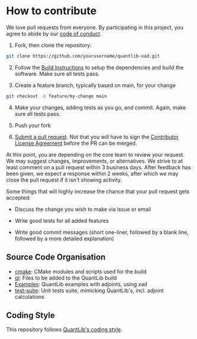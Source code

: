 # How to contribute

We love pull requests from everyone. By participating in this project, you agree to abide
by our [code of conduct](CODE_OF_CONDUCT.md).

1.  Fork, then clone the repository:

```bash
git clone https://github.com/yourusername/quantlib-xad.git
```

2.  Follow the [Build Instructions](README.md) to setup the dependencies and 
    build the software. Make sure all tests pass.

3.  Create a feature branch, typically based on main, for your change

```bash
git checkout -b feature/my-change main
```

4.  Make your changes, adding tests as you go, and commit. Again, make sure all 
    tests pass.

5.  Push your fork 

6.  [Submit a pull request][pr]. Not that you will have to sign the [Contributor License Agreement][cla] 
    before the PR can be merged.

At this point, you are depending on the core team to review your request. 
We may suggest changes, improvements, or alternatives. 
We strive to at least comment on a pull request within 3 business days. 
After feedback has been given, we expect a response within 2 weeks, 
after which we may close the pull request if it isn't showing activity.

Some things that will highly increase the chance that your pull request gets
accepted:

-   Discuss the change you wish to make via issue or email

-   Write good tests for all added features

-   Write good commit messages (short one-liner, followed by a blank line, 
    followed by a more detailed explanation)

## Source Code Organisation

-   [cmake](cmake): CMake modules and scripts used for the build
-   [ql](ql): Files to be added to the QuantLib build
-   [Examples](Examples): QuantLib examples with adjoints, using xad
-   [test-suite](test-suite): Unit tests suite, mimicking QuantLib's, incl. adjoint calculations

## Coding Style

This repository follows [QuantLib's coding style](https://www.quantlib.org/style.shtml).

[pr]: https://github.com/auto-differentiation/quantlib-xad/compare/

[cla]: https://gist.github.com/xcelerit-dev/ee51f6c0a3365ae2fc2489e092366de2
